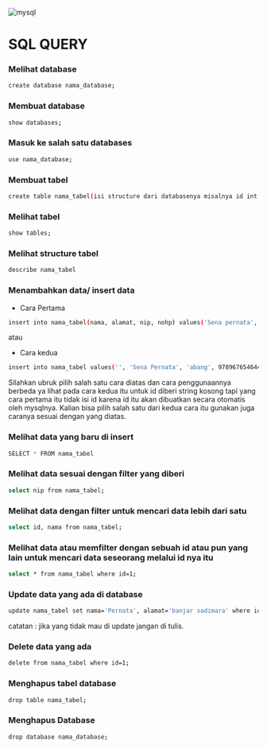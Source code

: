 ![mysql](https://tse2.mm.bing.net/th?id=OIP.zeQ4kZkfdqXn3xesbTc6_wHaFI&pid=Api&P=0)

# SQL QUERY

 ### Melihat database
```bash 
create database nama_database;
```
 ### Membuat database
```bash 
show databases;
```
 ### Masuk ke salah satu databases
```bash 
use nama_database;
```
 ### Membuat tabel
```bash 
create table nama_tabel(isi structure dari databasenya misalnya id int primary key auto_increment, nama varchar(100), alamat dan ssampai selesai );
```
 ### Melihat tabel
```bash 
show tables;
```
 ### Melihat structure tabel
```bash 
describe nama_tabel
```
 ### Menambahkan data/ insert data
 + Cara Pertama
```bash 
insert into nama_tabel(nama, alamat, nip, nohp) values('Sena pernata', 'Br. Dinas Bias', 989878764654, 9898776765575);
```
atau

+ Cara kedua
```bash
insert into nama_tabel values('', 'Sena Pernata', 'abang', 978967654644, 9978787567568);
```

Silahkan ubruk pilih salah satu cara diatas dan cara penggunaannya berbeda ya lihat pada cara kedua itu untuk id diberi string kosong tapi yang cara pertama itu tidak isi id karena id itu akan dibuatkan secara otomatis oleh mysqlnya. Kalian bisa pilih salah satu dari kedua cara itu gunakan juga caranya sesuai dengan yang diatas.


 ### Melihat data yang baru di insert
```bash 
SELECT * FROM nama_tabel
```
 ### Melihat data sesuai dengan filter yang diberi
```bash 
select nip from nama_tabel;
```

### Melihat data dengan filter untuk mencari data lebih dari satu
```bash
select id, nama from nama_tabel;
```

### Melihat data atau memfilter dengan sebuah id atau pun yang lain untuk mencari data seseorang melalui id nya itu
```bash
select * from nama_tabel where id=1;
```

### Update data yang ada di database
```bash
update nama_tabel set nama='Pernata', alamat='banjar sadimara' where id=1;
```
catatan : jika yang tidak mau di update jangan di tulis.


### Delete data yang ada
```bash
delete from nama_tabel where id=1;
```

### Menghapus tabel database
```bash
drop table nama_tabel;
```

### Menghapus Database
```bash
drop database nama_database;
```


